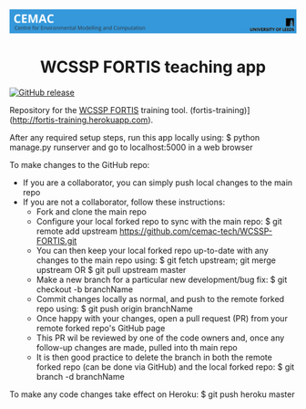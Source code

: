 <div align="center">
<a href="https://www.cemac.leeds.ac.uk/">
  <img src="https://github.com/cemac/cemac_generic/blob/master/Images/cemac.png"></a>
  <br>
</div>


 <h1> <center> WCSSP FORTIS teaching app </center> </h1>

[![GitHub release](https://img.shields.io/badge/release-v.1.1-blue.svg)](https://github.com/cemac/WCSSP-FORTIS/releases/tag/1.1)

Repository for the [WCSSP FORTIS](https://www.metoffice.gov.uk/research/collaboration/newton/wcssp-se-asia/wp3) training tool. (fortis-training)](http://fortis-training.herokuapp.com).

After any required setup steps, run this app locally using:
$ python manage.py runserver
and go to localhost:5000 in a web browser

To make changes to the GitHub repo:
- If you are a collaborator, you can simply push local changes to the main repo
- If you are not a collaborator, follow these instructions:
  - Fork and clone the main repo
  - Configure your local forked repo to sync with the main repo:
    $ git remote add upstream https://github.com/cemac-tech/WCSSP-FORTIS.git
  - You can then keep your local forked repo up-to-date with any changes to the main repo using:
    $ git fetch upstream; git merge upstream
    OR
    $ git pull upstream master
  - Make a new branch for a particular new development/bug fix:
    $ git checkout -b branchName
  - Commit changes locally as normal, and push to the remote forked repo using:
    $ git push origin branchName
  - Once happy with your changes, open a pull request (PR) from your remote forked repo's GitHub page
  - This PR wil be reviewed by one of the code owners and, once any follow-up changes are made, pulled into th main repo
  - It is then good practice to delete the branch in both the remote forked repo (can be done via GitHub) and the local forked repo:
    $ git branch -d branchName

To make any code changes take effect on Heroku:
$ git push heroku master
